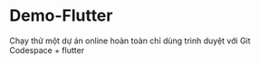 # Demo-Flutter
Chạy thử một dự án online hoàn toàn chỉ dùng trình duyệt với Git Codespace + flutter
